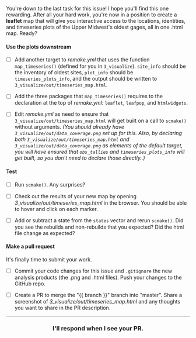 You're down to the last task for this issue! I hope you'll find this one rewarding. After all your hard work, you're now in a position to create a **leaflet** map that will give you interactive access to the locations, identities, and timeseries plots of the Upper Midwest's oldest gages, all in one .html map. Ready?

#### Use the plots downstream

- [ ] Add another target to *remake.yml* that uses the function `map_timeseries()` (defined for you in `3_visualize`). `site_info` should be the inventory of oldest sites, `plot_info` should be `timeseries_plots_info`, and the output should be written to `3_visualize/out/timeseries_map.html`.

- [ ] Add the three packages that `map_timeseries()` requires to the declaration at the top of *remake.yml*: `leaflet`, `leafpop`, and `htmlwidgets`.

- [ ] Edit *remake.yml* as need to ensure that `3_visualize/out/timeseries_map.html` will get built on a call to `scmake()` without arguments.
  _(You should already have `3_visualize/out/data_coverage.png` set up for this. Also, by declaring both `3_visualize/out/timeseries_map.html` and `3_visualize/out/data_coverage.png` as elements of the default target, you will have ensured that `obs_tallies` and `timeseries_plots_info` will get built, so you don't need to declare those directly..)_

#### Test

- [ ] Run `scmake()`. Any surprises?

- [ ] Check out the results of your new map by opening *3_visualize/out/timeseries_map.html* in the browser. You should be able to hover and click on each marker.

- [ ] Add or subtract a state from the `states` vector and rerun `scmake()`. Did you see the rebuilds and non-rebuilds that you expected? Did the html file change as expected?

#### Make a pull request

It's finally time to submit your work.

- [ ] Commit your code changes for this issue and `.gitignore` the new analysis products (the .png and .html files). Push your changes to the GitHub repo.

- [ ] Create a PR to merge the "{{ branch }}" branch into "master". Share a screenshot of *3_visualize/out/timeseries_map.html* and any thoughts you want to share in the PR description. 

<hr><h3 align="center">I'll respond when I see your PR.</h3>
